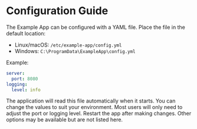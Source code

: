 # Configuration Guide

The Example App can be configured with a YAML file. Place the file in the default location:

- Linux/macOS: `/etc/example-app/config.yml`  
- Windows: `C:\ProgramData\ExampleApp\config.yml`  

Example:

```yaml
server:
  port: 8080
logging:
  level: info
```

The application will read this file automatically when it starts. You can change the values to suit your environment. Most users will only need to adjust the port or logging level. Restart the app after making changes. Other options may be available but are not listed here.
